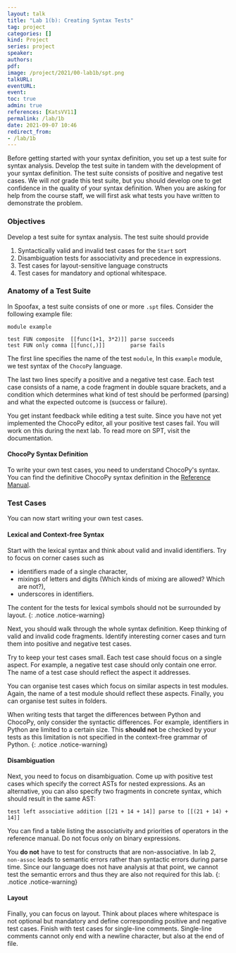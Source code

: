 ```yaml
---
layout: talk
title: "Lab 1(b): Creating Syntax Tests"
tag: project
categories: []
kind: Project
series: project
speaker:
authors:
pdf:
image: /project/2021/00-lab1b/spt.png
talkURL:
eventURL:
event:
toc: true
admin: true
references: [KatsVV11]
permalink: /lab/1b
date: 2021-09-07 10:46
redirect_from:
- /lab/1b
---
```


Before getting started with your syntax definition, you set up a test suite for syntax analysis.
Develop the test suite in tandem with the development of your syntax definition.
The test suite consists of positive and negative test cases.
We will _not_ grade this test suite, but you should develop one to get confidence in the quality of your syntax definition.
When you are asking for help from the course staff, we will first ask what tests you have written to demonstrate the problem.

### Objectives

Develop a test suite for syntax analysis.
The test suite should provide

1. Syntactically valid and invalid test cases for the `Start` sort
2. Disambiguation tests for associativity and precedence in expressions.
3. Test cases for layout-sensitive language constructs
4. Test cases for mandatory and optional whitespace.

### Anatomy of a Test Suite

In Spoofax, a test suite consists of one or more `.spt` files.
Consider the following example file:

```
module example

test FUN composite  [[func(1+1, 3*2)]] parse succeeds
test FUN only comma [[func(,)]]        parse fails
```

The first line specifies the name of the test `module`,
In this `example` module, we test syntax of the `ChocoPy` language.

The last two lines specify a positive and a negative test case.
Each test case consists of
  a name,
  a code fragment in double square brackets, and
  a condition which determines
  what kind of test should be performed (parsing) and
  what the expected outcome is (success or failure).

You get instant feedback while editing a test suite.
Since you have not yet implemented the ChocoPy editor, all your positive test cases fail.
You will work on this during the next lab.
To read more on SPT, visit the documentation.

#### ChocoPy Syntax Definition

To write your own test cases, you need to understand ChocoPy's syntax.
You can find the definitive ChocoPy syntax definition in the [Reference Manual]({{site.baseurl}}/lab/0b).

### Test Cases

You can now start writing your own test cases.

#### Lexical and Context-free Syntax

Start with the lexical syntax and think about valid and invalid identifiers.
Try to focus on corner cases such as

* identifiers made of a single character,
* mixings of letters and digits (Which kinds of mixing are allowed? Which are not?),
* underscores in identifiers.

The content for the tests for lexical symbols should not be surrounded by layout.
{: .notice .notice-warning}

Next, you should walk through the whole syntax definition.
Keep thinking of valid and invalid code fragments.
Identify interesting corner cases and turn them into positive and negative test cases.

Try to keep your test cases small.
Each test case should focus on a single aspect.
For example, a negative test case should only contain one error.
The name of a test case should reflect the aspect it addresses.

You can organise test cases which focus on similar aspects in test modules.
Again, the name of a test module should reflect these aspects.
Finally, you can organise test suites in folders.

When writing tests that target the differences between Python and ChocoPy, only consider the syntactic differences.
For example, identifiers in Python are limited to a certain size.
This **should not** be checked by your tests as this limitation is not specified in the context-free grammar of Python.
{: .notice .notice-warning}

#### Disambiguation

Next, you need to focus on disambiguation.
Come up with positive test cases which specify the correct ASTs for nested expressions.
As an alternative, you can also specify two fragments in concrete syntax, which should result in the same AST:

```
test left associative addition [[21 + 14 + 14]] parse to [[(21 + 14) + 14]]
```

You can find a table listing the associativity and priorities of operators in the reference manual.
Do not focus only on binary expressions.

You **do not** have to test for constructs that are non-associative. In lab 2, `non-assoc` leads to semantic errors rather than syntactic errors during parse time. Since our language does not have analysis at that point, we cannot test the semantic errors and thus they are also not required for this lab.
{: .notice .notice-warning}

#### Layout

Finally, you can focus on layout.
Think about places where whitespace is not optional but mandatory and define corresponding positive and negative test cases.
Finish with test cases for single-line comments.
Single-line comments cannot only end with a newline character, but also at the end of file.
